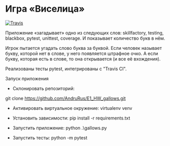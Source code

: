 # Игра «Виселица»

[![Travis][build-badge]][build]

[build-badge]: https://img.shields.io/travis/AndruRus/E1_HW_gallows/master.png?style=flat-square

[build]: https://travis-ci.org/AndruRus/E1_HW_gallows


Приложение «загадывает» одно из следующих слов: skillfactory, testing, blackbox, pytest, unittest, coverage. И показывает количество букв в нём.

Игрок пытается угадать слово буква за буквой. Если человек называет букву, которой нет в слове, у него появляется штрафное очко. А если букву, которая есть в слове, то она открывается (и все её вхождения).

Реализованы тесты pytest, интегрированы с "Travis CI".

Запуск приложения

* Склонировать репозиторий:        

git clone https://github.com/AndruRus/E1_HW_gallows.git

* Активировать виртуальное окружение:  virtualenv venv

* Установить зависимости:  pip install -r requirements.txt

* Запустить приложение:  python .\gallows.py

* Запустить тесты:  python -m pytest


